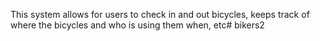 This system allows for users to check in and out bicycles, keeps track of where the bicycles and who is using them when, etc# bikers2
